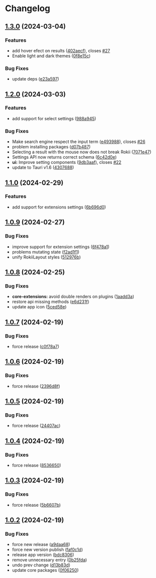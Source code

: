 # Changelog

## [1.3.0](https://github.com/RokiiApp/app/compare/rokii-v1.2.0...rokii-v1.3.0) (2024-03-04)


### Features

* add hover efect on results ([402aecf](https://github.com/RokiiApp/app/commit/402aecfca0bfa49617c2fb5756879eeafaf5f923)), closes [#27](https://github.com/RokiiApp/app/issues/27)
* Enable light and dark themes ([0f8e15c](https://github.com/RokiiApp/app/commit/0f8e15c94c7329a9e7df6f9ba40e18eb0d019103))


### Bug Fixes

* update deps ([e23a597](https://github.com/RokiiApp/app/commit/e23a597bc94df2c9dc6e0bb58e38231a96e051ae))

## [1.2.0](https://github.com/RokiiApp/app/compare/rokii-v1.1.0...rokii-v1.2.0) (2024-03-03)


### Features

* add support for select settings ([988a945](https://github.com/RokiiApp/app/commit/988a945e00b0c7cbfe4deacd4e9545a460d7ef2f))


### Bug Fixes

* Make search engine respect the input term ([e493988](https://github.com/RokiiApp/app/commit/e4939884e6984b74a53e770eebbf46595e540970)), closes [#26](https://github.com/RokiiApp/app/issues/26)
* problem installing packages ([d07b487](https://github.com/RokiiApp/app/commit/d07b487b6a829b90625ce0b00ef9e86a4052e7e7))
* Selecting a result with the mouse now does not break Rokii ([7071e47](https://github.com/RokiiApp/app/commit/7071e47142f9bba4c5e9915f4fa30401f7505a9a))
* Settings API now returns correct schema ([6c42d0e](https://github.com/RokiiApp/app/commit/6c42d0efef4e418019d706dbcf70238991c43171))
* **ui:** Improve setting components ([9db3aaf](https://github.com/RokiiApp/app/commit/9db3aaf3c2390a59189358a19bf419ce10a191c2)), closes [#22](https://github.com/RokiiApp/app/issues/22)
* update to Tauri v1.6 ([4307688](https://github.com/RokiiApp/app/commit/43076880ea8d4d6c5a2caefcdccb47c4136f12da))

## [1.1.0](https://github.com/RokiiApp/app/compare/rokii-v1.0.9...rokii-v1.1.0) (2024-02-29)


### Features

* add support for extensions settings ([6b696d0](https://github.com/RokiiApp/app/commit/6b696d0c33fbabff6e34894828bf5e5e9e910ba4))

## [1.0.9](https://github.com/RokiiApp/app/compare/rokii-v1.0.8...rokii-v1.0.9) (2024-02-27)


### Bug Fixes

* improve support for extension settings ([6f478a1](https://github.com/RokiiApp/app/commit/6f478a1005df79ae8708a7ade1c99f24f9929bc3))
* problems mutating state ([f2ad1f1](https://github.com/RokiiApp/app/commit/f2ad1f1cc48b47cd21e39e7538d2c3ae3bb4865c))
* unify RokiiLayout styles ([512976b](https://github.com/RokiiApp/app/commit/512976b571d4aed8245d7fee467a89548ecf19c8))

## [1.0.8](https://github.com/RokiiApp/app/compare/rokii-v1.0.7...rokii-v1.0.8) (2024-02-25)


### Bug Fixes

* **core-extensions:** avoid double renders on plugins ([1aadd3a](https://github.com/RokiiApp/app/commit/1aadd3a8c3001101998b09322e10ca2dba76f5a5))
* restore api missing methods ([e6d231f](https://github.com/RokiiApp/app/commit/e6d231f3ce5e4c63cc5eb5c8efe60af9e9abbc7b))
* update app icon ([5ced58e](https://github.com/RokiiApp/app/commit/5ced58e8ac0b6798cdffa63a2a2d957d26d1c785))

## [1.0.7](https://github.com/RokiiApp/app/compare/rokii-v1.0.6...rokii-v1.0.7) (2024-02-19)


### Bug Fixes

* force release ([c0f78a7](https://github.com/RokiiApp/app/commit/c0f78a7ebd0cf6b37da2dfc47321231446ae7dde))

## [1.0.6](https://github.com/RokiiApp/app/compare/rokii-v1.0.5...rokii-v1.0.6) (2024-02-19)


### Bug Fixes

* force release ([2396d8f](https://github.com/RokiiApp/app/commit/2396d8f1a3f5dba2eff5929fc71cac2940eaf8a0))

## [1.0.5](https://github.com/RokiiApp/app/compare/rokii-v1.0.4...rokii-v1.0.5) (2024-02-19)


### Bug Fixes

* force release ([24407ac](https://github.com/RokiiApp/app/commit/24407ac90d42d775cd720c2fa539a24da0b54acf))

## [1.0.4](https://github.com/RokiiApp/app/compare/rokii-v1.0.3...rokii-v1.0.4) (2024-02-19)


### Bug Fixes

* force release ([8536650](https://github.com/RokiiApp/app/commit/85366504572a6193993f1d265936168a6868e5d0))

## [1.0.3](https://github.com/RokiiApp/app/compare/rokii-v1.0.2...rokii-v1.0.3) (2024-02-19)


### Bug Fixes

* force release ([5b6607b](https://github.com/RokiiApp/app/commit/5b6607b697700de5f557c7955bd0c6887969a1eb))

## [1.0.2](https://github.com/RokiiApp/app/compare/rokii-v1.0.1...rokii-v1.0.2) (2024-02-19)


### Bug Fixes

* force new release ([a9daa68](https://github.com/RokiiApp/app/commit/a9daa689a1ae70bebca685f762dd3083ffd5ceb3))
* force new version publish ([faf0c1d](https://github.com/RokiiApp/app/commit/faf0c1d1e3b802441f49fd2f35b225887c1708f5))
* release app version ([bdc8306](https://github.com/RokiiApp/app/commit/bdc830688e604c474d303dd27e0757edb89c31b8))
* remove unnecessary entry ([0b25fda](https://github.com/RokiiApp/app/commit/0b25fda03a2139f12adc8a08f6c3fd59b218ee7e))
* undo prev change ([d13b83d](https://github.com/RokiiApp/app/commit/d13b83dcadad3878538b6fbb4b269ab3530e7ef6))
* update core packages ([0f06250](https://github.com/RokiiApp/app/commit/0f06250c60db08cb6a73c1e88871a187f2310fdc))
